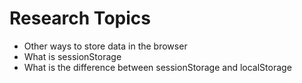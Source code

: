 # Research Topics

* Other ways to store data in the browser
* What is sessionStorage
* What is the difference between sessionStorage and localStorage
